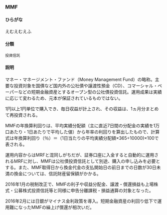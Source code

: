 <div style="display:none;">

## [あ行](securities-terms?id=あ行)
## [か行](securities-terms?id=か行)
## [さ行](securities-terms?id=さ行)
## [た行](securities-terms?id=た行)
## [な行](securities-terms?id=な行)
## [は行](securities-terms?id=は行)
## [ま行](securities-terms?id=ま行)
## [や行](securities-terms?id=や行)
## [ら行](securities-terms?id=ら行)
## [わ行](securities-terms?id=わ行)
## [英数字・記号](securities-terms?id=英数字・記号)

</div>

### MMF

#### ひらがな

えむえむえふ

#### 分類

`投資信託`

#### 説明

マネー・マネージメント・ファンド（Money Management Fund）の略称。主要な投資対象を国債など国内外の公社債や譲渡性預金（CD）、コマーシャル・ペーパーなどの短期金融資産とするオープン型の公社債投資信託。運用成果は実績に応じて変わるため、元本が保証されているものではない。
 
1円以上1円単位で購入でき、毎日収益が計上され、その収益は、1ヵ月分まとめて再投資される。
 
MMFの年換算利回りは、平均実績分配額（主に直近7日間の分配金の実績を1万口あたり・1日あたりで平均した値）から年率の利回りを算出したもので、計算式は年換算利回り（％）＝（1日当たりの平均実績分配額×365÷10000)×100で表される。
 
運用内容からはMRFと混同しがちだが、証券口座に入金すると自動的に運用されるMRFに対し、MMFは公社債投資信託として別途、購入の申し込みを必要とする。また、MMF取得日から換金代金の支払開始日の前日までの日数が30日未満の換金については、信託財産留保額がかかる。
 
2016年1月の税制改正で、MMFの利子や収益分配金、譲渡・償還損益も上場株式・公募株式投資信託等と同様に申告分離課税・損益通算の対象となった。
 
2016年2月には日銀がマイナス金利政策を導入。短期金融資産の利回り低下で運用難になったMMFの繰上げ償還が相次いだ。

